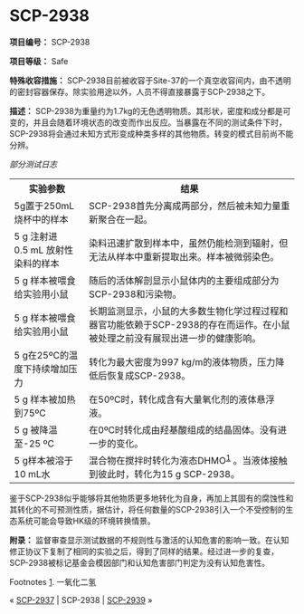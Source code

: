 # SCP-2938
                        


**项目编号：**  SCP-2938

**项目等级：**  Safe

**特殊收容措施：**  SCP-2938目前被收容于Site-37的一个真空收容间内，由不透明的密封容器保存。除实验用途以外，人员不得直接暴露于SCP-2938之下。

**描述：**  SCP-2938为重量约为1.7kg的无色透明物质。其形状，密度和成分都是可变的，并且会随着环境状态的改变而作出反应。当暴露在不同的测试条件下时，SCP-2938将会通过未知方式形变成种类多样的其他物质。转变的模式目前尚不能分辨。

*部分测试日志* 
<table class='wiki-content-table'>
 <tr>
  <th colspan='1' rowspan='1'>&#23454;&#39564;&#21442;&#25968;</th>
  <th colspan='1' rowspan='1'>&#32467;&#26524;</th>
 </tr>
 <tr>
  <td colspan='1' rowspan='1'>5g&#32622;&#20110;250mL&#28903;&#26479;&#20013;&#30340;&#26679;&#26412;</td>
  <td colspan='1' rowspan='1'>SCP-2938&#39318;&#20808;&#20998;&#31163;&#25104;&#20004;&#37096;&#20998;&#65292;&#28982;&#21518;&#34987;&#26410;&#30693;&#21147;&#37327;&#37325;&#26032;&#32858;&#21512;&#22312;&#19968;&#36215;&#12290;</td>
 </tr>
 <tr>
  <td colspan='1' rowspan='1'>5&#160;g &#27880;&#23556;&#36827;0.5&#160;mL &#25918;&#23556;&#24615;&#26579;&#26009;&#30340;&#26679;&#26412;</td>
  <td colspan='1' rowspan='1'>&#26579;&#26009;&#36805;&#36895;&#25193;&#25955;&#21040;&#26679;&#26412;&#20013;&#65292;&#34429;&#28982;&#20173;&#33021;&#26816;&#27979;&#21040;&#36752;&#23556;&#65292;&#20294;&#26080;&#27861;&#20174;&#26679;&#26412;&#20013;&#37325;&#26032;&#25552;&#21462;&#20986;&#26469;&#12290;&#26679;&#26412;&#34987;&#24494;&#24369;&#26579;&#33394;&#12290;</td>
 </tr>
 <tr>
  <td colspan='1' rowspan='1'>5&#160;g &#26679;&#26412;&#34987;&#21890;&#39135;&#32473;&#23454;&#39564;&#29992;&#23567;&#40736;</td>
  <td colspan='1' rowspan='1'>&#38543;&#21518;&#30340;&#27963;&#20307;&#35299;&#21078;&#26174;&#31034;&#23567;&#40736;&#20307;&#20869;&#30340;&#20027;&#35201;&#32452;&#25104;&#37096;&#20998;&#20026;SCP-2938&#21644;&#27745;&#26579;&#29289;&#12290;</td>
 </tr>
 <tr>
  <td colspan='1' rowspan='1'>5&#160;g &#26679;&#26412;&#34987;&#21890;&#39135;&#32473;&#23454;&#39564;&#29992;&#23567;&#40736;</td>
  <td colspan='1' rowspan='1'>&#38271;&#26399;&#30417;&#27979;&#26174;&#31034;&#65292;&#23567;&#40736;&#30340;&#22823;&#22810;&#25968;&#29983;&#29289;&#21270;&#23398;&#36807;&#31243;&#36807;&#31243;&#21644;&#22120;&#23448;&#21151;&#33021;&#20381;&#36182;&#20110;SCP-2938&#30340;&#23384;&#22312;&#32780;&#36816;&#20316;&#12290;&#22312;&#23567;&#40736;&#34987;&#22788;&#29702;&#20043;&#21069;&#27809;&#26377;&#23637;&#29616;&#20986;&#36827;&#19968;&#27493;&#30340;&#20581;&#24247;&#24433;&#21709;&#12290;</td>
 </tr>
 <tr>
  <td colspan='1' rowspan='1'>5&#160;g&#22312;25&#186;C&#30340;&#28201;&#24230;&#19979;&#25345;&#32493;&#22686;&#21152;&#21387;&#21147;</td>
  <td colspan='1' rowspan='1'>&#36716;&#21270;&#20026;&#26368;&#22823;&#23494;&#24230;&#20026;997&#160;kg/m&#30340;&#28082;&#20307;&#29289;&#36136;&#65292;&#21387;&#21147;&#38477;&#20302;&#21518;&#24674;&#22797;&#25104;SCP-2938&#12290;</td>
 </tr>
 <tr>
  <td colspan='1' rowspan='1'>5&#160;g &#26679;&#26412;&#34987;&#21152;&#28909;&#21040;75&#186;C</td>
  <td colspan='1' rowspan='1'>&#22312;50&#186;C&#26102;&#65292;&#36716;&#21270;&#25104;&#21547;&#26377;&#22823;&#37327;&#27687;&#21270;&#21058;&#30340;&#28082;&#20307;&#24748;&#28014;&#28082;&#12290;</td>
 </tr>
 <tr>
  <td colspan='1' rowspan='1'>5&#160;g &#34987;&#38477;&#28201;&#33267;-25 &#186;C</td>
  <td colspan='1' rowspan='1'>&#22312;0&#186;C&#26102;&#36716;&#21270;&#25104;&#30001;&#32671;&#22522;&#37240;&#32452;&#25104;&#30340;&#32467;&#26230;&#22266;&#20307;&#12290;&#27809;&#26377;&#36827;&#19968;&#27493;&#30340;&#21464;&#21270;&#12290;</td>
 </tr>
 <tr>
  <td colspan='1' rowspan='1'>5&#160;g&#26679;&#26412;&#34987;&#28342;&#20110;10&#160;mL&#27700;</td>
  <td colspan='1' rowspan='1'>&#28151;&#21512;&#29289;&#22312;&#25605;&#25292;&#26102;&#36716;&#21270;&#20026;&#28082;&#24577;DHMO<sup class='footnoteref'><a shape='rect' class='footnoteref' id='footnoteref-1' href='javascript:;' onclick='WIKIDOT.page.utils.scrollToReference(&apos;footnote-1&apos;)'>1</a></sup> &#12290;&#24403;&#28082;&#20307;&#25509;&#35302;&#21040;&#24444;&#27492;&#26102;&#65292;&#36716;&#21270;&#20026;15&#160;g SCP-2938&#12290;</td>
 </tr>
</table>
鉴于SCP-2938似乎能够将其他物质更多地转化为自身，再加上其固有的腐蚀性和其转化的不可预测性质，据估计，将任何数量的SCP-2938引入一个不受控制的生态系统可能会导致HK级的环境转换情景。

**附录：**  监督审查显示测试数据的不规则性与激活的认知危害的影响一致。在认知修正协议下复制了相同的实验之后，得到了同样的结果。经过进一步的复查，SCP-2938被标记基金会模因部门和认知危害部门判定为没有认知危害性。


Footnotes
<a shape='rect' href='javascript:;' onclick='WIKIDOT.page.utils.scrollToReference(&apos;footnoteref-1&apos;)'>1</a>. 一氧化二氢



« <a shape='rect' class='newpage' href='/scp-2937'>SCP-2937</a> | SCP-2938 | [SCP-2939](/scp-2939) »





                    